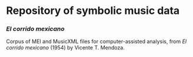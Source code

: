 # Repository of symbolic music data

### _El corrido mexicano_

Corpus of MEI and MusicXML files for computer-assisted analysis, from _El corrido mexicano_ (1954) by Vicente T. Mendoza.

